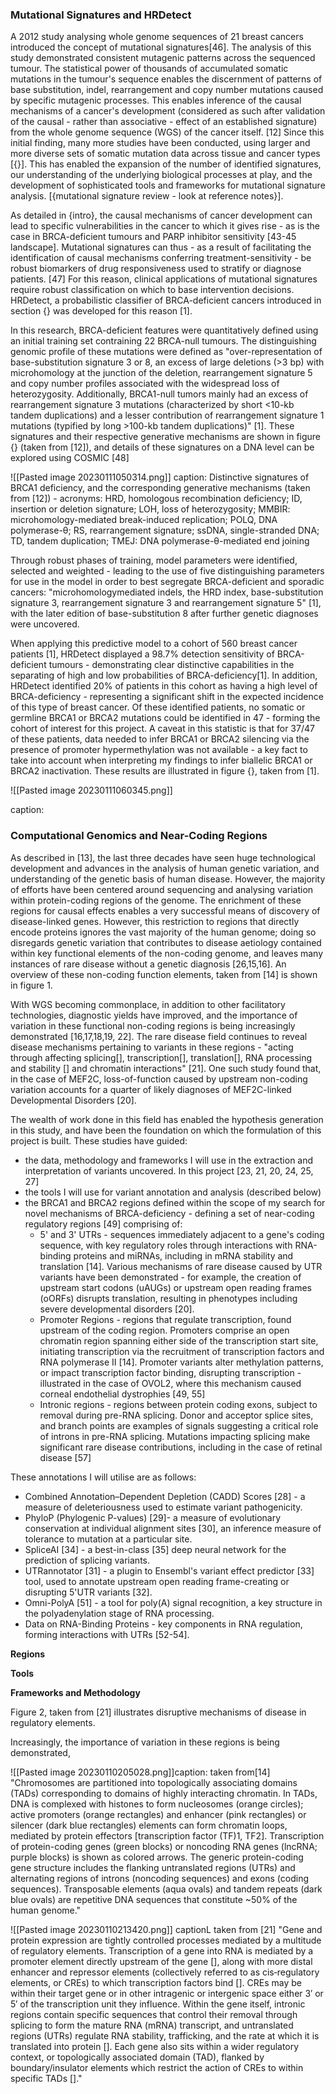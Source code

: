 
### Mutational Signatures and HRDetect

A 2012 study analysing whole genome sequences of 21 breast cancers introduced the concept of mutational signatures[46]. The analysis of this study demonstrated consistent mutagenic patterns across the sequenced tumour. The statistical power of thousands of accumulated somatic mutations in the tumour's sequence enables the discernment of patterns of base substitution, indel, rearrangement and copy number mutations caused by specific mutagenic processes. This enables inference of the causal mechanisms of a cancer's development (considered as such after validation of the causal - rather than associative - effect of an established signature) from the whole genome sequence (WGS) of the cancer itself. [12]
Since this initial finding, many more studies have been conducted, using larger and more diverse sets of somatic mutation data across tissue and cancer types [{}]. This has enabled the expansion of the number of identified signatures, our understanding of the underlying biological processes at play, and the development of sophisticated tools and frameworks for mutational signature analysis. [{mutational signature review - look at reference notes}].

As detailed in {intro}, the causal mechanisms of cancer development can lead to specific vulnerabilities in the cancer to which it gives rise - as is the case in BRCA-deficient tumours and PARP inhibitor sensitivity [43-45 landscape]. Mutational signatures can thus - as a result of facilitating the identification of causal mechanisms conferring treatment-sensitivity - be robust biomarkers of drug responsiveness used to stratify or diagnose patients. [47]
For this reason, clinical applications of mutational signatures require robust classification on which to base intervention decisions. HRDetect, a probabilistic classifier of BRCA-deficient cancers introduced in section {} was developed for this reason [1]. 

In this research, BRCA-deficient features were quantitatively defined using an initial training set contraining 22 BRCA-null tumours. The distinguishing genomic profile of these mutations were defined as "over-representation of base-substitution signature 3 or 8, an excess of large deletions (>3 bp) with microhomology at the junction of the deletion, rearrangement signature 5 and copy number profiles associated with the widespread loss of heterozygosity. Additionally, BRCA1-null tumors mainly had an excess of rearrangement signature 3 mutations (characterized by short <10-kb tandem duplications) and a lesser contribution of rearrangement signature 1 mutations (typified by long >100-kb tandem duplications)" [1]. These signatures and their respective generative mechanisms are shown in figure {} (taken from [12]), and details of these signatures on a DNA level can be explored using COSMIC [48]

![[Pasted image 20230111050314.png]]
caption: Distinctive signatures of BRCA1 deficiency, and the corresponding generative mechanisms (taken from [12]) - acronyms: HRD, homologous recombination deficiency; ID, insertion or deletion signature; LOH, loss of heterozygosity; MMBIR: microhomology-mediated break-induced replication; POLQ, DNA polymerase-θ; RS, rearrangement signature; ssDNA, single-stranded DNA; TD, tandem duplication; TMEJ: DNA polymerase-θ-mediated end joining

Through robust phases of training, model parameters were identified, selected and weighted - leading to the use of five distinguishing parameters for use in the model in order to best segregate BRCA-deficient and sporadic cancers: "microhomologymediated indels, the HRD index, base-substitution signature 3, rearrangement signature 3 and rearrangement signature 5" [1], with the later edition of base-substitution 8 after further genetic diagnoses were uncovered.

When applying this predictive model to a cohort of 560 breast cancer patients [1], HRDetect displayed a 98.7% detection sensitivity of BRCA-deficient tumours - demonstrating clear distinctive capabilities in the separating of high and low probabilities of BRCA-deficiency[1]. In addition, HRDetect identified 20% of patients in this cohort as having a high level of BRCA-deficiency - representing a significant shift in the expected incidence of this type of breast cancer. Of these identified patients, no somatic or germline BRCA1 or BRCA2 mutations could be identified in 47 - forming the cohort of interest for this project. A caveat in this statistic is that for 37/47 of these patients, data needed to infer BRCA1 or BRCA2 silencing via the presence of promoter hypermethylation was not available - a key fact to take into account when interpreting my findings to infer biallelic BRCA1 or BRCA2 inactivation. These results are illustrated in figure {}, taken from [1].

![[Pasted image 20230111060345.png]]

caption: 

### Computational Genomics and Near-Coding Regions

As described in [13], the last three decades have seen huge technological development and advances in the analysis of human genetic variation, and understanding of the genetic basis of human disease. However, the majority of efforts have been centered around sequencing and analysing variation within protein-coding regions of the genome. The enrichment of these regions for causal effects enables a very successful means of discovery of disease-linked genes. However, this restriction to regions that directly encode proteins ignores the vast majority of the human genome; doing so disregards genetic variation that contributes to disease aetiology contained within key functional elements of the non-coding genome, and leaves many instances of rare disease without a genetic diagnosis [26,15,16]. An overview of these non-coding function elements, taken from [14] is shown in figure 1.

With WGS becoming commonplace, in addition to other facilitatory technologies, diagnostic yields have improved, and the importance of variation in these functional non-coding regions is being increasingly demonstrated [16,17,18,19, 22]. The rare disease field continues to reveal disease mechanisms pertaining to variants in these regions - "acting through affecting splicing[], transcription[], translation[], RNA processing and stability [] and chromatin interactions" [21]. One such study found that, in the case of MEF2C, loss-of-function caused by upstream non-coding variation accounts for a quarter of likely diagnoses of MEF2C-linked Developmental Disorders [20]. 

The wealth of work done in this field has enabled the hypothesis generation in this study, and have been the foundation on which the formulation of this project is built. These studies have guided:
- the data, methodology and frameworks I will use in the extraction and interpretation of variants uncovered. In this project [23, 21, 20, 24, 25, 27]
- the tools I will use for variant annotation and analysis (described below)
- the BRCA1 and BRCA2 regions defined within the scope of my search for novel mechanisms of BRCA-deficiency - defining a set of near-coding regulatory regions [49] comprising of:
	-  5' and 3' UTRs - sequences immediately adjacent to a gene's coding sequence, with key regulatory roles through interactions with RNA-binding proteins and miRNAs, including in mRNA stability and translation [14]. Various mechanisms of rare disease caused by UTR variants have been demonstrated - for example, the creation of upstream start codons (uAUGs) or upstream open reading frames (oORFs) disrupts translation, resulting in phenotypes including severe developmental disorders [20].
	- Promoter Regions - regions that regulate transcription, found upstream of the coding region. Promoters comprise an open chromatin region spanning either side of the transcription start site, initiating transcription via the recruitment of transcription factors and RNA polymerase II [14]. Promoter variants alter methylation patterns, or impact transcription factor binding, disrupting transcription - illustrated in the case of OVOL2, where this mechanism caused corneal endothelial dystrophies [49, 55]
	- Intronic regions - regions between protein coding exons, subject to removal during pre-RNA splicing. Donor and acceptor splice sites, and branch points are examples of signals suggesting a critical role of introns in pre-RNA splicing. Mutations impacting splicing make significant rare disease contributions, including in the case of retinal disease [57]

These annotations I will utilise are as follows:
- Combined Annotation–Dependent Depletion (CADD) Scores [28] - a measure of deleteriousness used to estimate variant pathogenicity.
- PhyloP (Phylogenic P-values) [29]- a measure of evolutionary conservation at individual alignment sites [30], an inference measure of tolerance to mutation at a particular site.
- SpliceAI [34] - a best-in-class [35] deep neural network for the prediction of splicing variants.
- UTRannotator [31] - a plugin to Ensembl's variant effect predictor [33] tool, used to annotate upstream open reading frame-creating or disrupting 5'UTR variants [32].
- Omni-PolyA [51] - a tool for poly(A) signal recognition, a key structure in the polyadenylation stage of RNA processing.
- Data on RNA-Binding Proteins - key components in RNA regulation, forming interactions with UTRs  [52-54].

**Regions**

**Tools**

**Frameworks and Methodology**

Figure 2, taken from [21] illustrates disruptive mechanisms of disease in regulatory elements.


Increasingly, the importance of variation in these regions is being demonstrated, 

![[Pasted image 20230110205028.png]]caption: taken from[14]
"Chromosomes are partitioned into topologically associating domains (TADs) corresponding to domains of highly interacting chromatin. In TADs, DNA is complexed with histones to form nucleosomes (orange circles); active promoters (orange rectangles) and enhancer (pink rectangles) or silencer (dark blue rectangles) elements can form chromatin loops, mediated by protein effectors [transcription factor (TF)1, TF2]. Transcription of protein-coding genes (green blocks) or noncoding RNA genes (lncRNA; purple blocks) is shown as colored arrows. The generic protein-coding gene structure includes the flanking untranslated regions (UTRs) and alternating regions of introns (noncoding sequences) and exons (coding sequences). Transposable elements (aqua ovals) and tandem repeats (dark blue ovals) are repetitive DNA sequences that constitute ~50% of the human genome."

![[Pasted image 20230110213420.png]]
captionL taken from [21]
"Gene and protein expression are tightly controlled processes mediated by a multitude of regulatory elements. Transcription of a gene into RNA is mediated by a promoter element directly upstream of the gene [], along with more distal enhancer and repressor elements (collectively referred to as cis‑regulatory elements, or CREs) to which transcription factors bind []. CREs may be within their target gene or in other intragenic or intergenic space either 3′ or 5′ of the transcription unit they influence. Within the gene itself, intronic regions contain specific sequences that control their removal through splicing to form the mature RNA (mRNA) transcript, and untranslated regions (UTRs) regulate RNA stability, trafficking, and the rate at which it is translated into protein []. Each gene also sits within a wider regulatory context, or topologically associated domain (TAD), flanked by boundary/insulator elements which restrict the action of CREs to within specific TADs []."